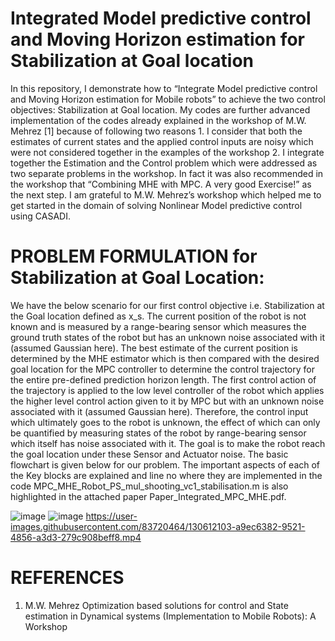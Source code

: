 # Integrated Model predictive control and Moving Horizon estimation for Stabilization at Goal location

In this repository, I demonstrate how to “Integrate Model predictive control and Moving Horizon estimation for Mobile robots” to achieve the two control objectives: Stabilization at Goal location.
My codes are further advanced implementation of the codes already explained in the workshop of M.W. Mehrez [1] because of following two reasons 1. I consider that both the estimates of current states and the applied control inputs are noisy which were not considered together in the examples of the workshop 2. I integrate together the Estimation and the Control problem which were addressed as two separate problems in the workshop. In fact it was also recommended in the workshop that “Combining MHE with MPC. A very good Exercise!” as the next step. I am grateful to M.W. Mehrez’s workshop which helped me to get started in the domain of solving Nonlinear Model predictive control using CASADI. 

# PROBLEM FORMULATION for Stabilization at Goal Location:
We have the below scenario for our first control objective i.e. Stabilization at the Goal location defined as x_s. The current position of the robot is not known and is measured by a range-bearing sensor which measures the ground truth states of the robot but has an unknown noise associated with it (assumed Gaussian here). The best estimate of the current position is determined by the MHE estimator which is then compared with the desired goal location for the MPC controller to determine the control trajectory for the entire pre-defined prediction horizon length. The first control action of the trajectory is applied to the low level controller of the robot which applies the higher level control action given to it by MPC but with an unknown noise associated with it (assumed Gaussian here). Therefore, the control input which ultimately goes to the robot is unknown, the effect of which can only be quantified by measuring states of the robot by range-bearing sensor which itself has noise associated with it. The goal is to make the robot reach the goal location under these Sensor and Actuator noise. The basic flowchart is given below for our problem. The important aspects of each of the Key blocks are explained and line no where they are implemented in the code MPC_MHE_Robot_PS_mul_shooting_vc1_stabilisation.m is also highlighted in the attached paper Paper_Integrated_MPC_MHE.pdf. 

![image](https://user-images.githubusercontent.com/83720464/130610808-939cd6e3-b6a6-4d00-8c72-c633b00f6665.png)
![image](https://user-images.githubusercontent.com/83720464/130616963-77e74a46-0d26-4143-8e4d-9d07b46abb64.png)
https://user-images.githubusercontent.com/83720464/130612103-a9ec6382-9521-4856-a3d3-279c908beff8.mp4

# REFERENCES
1.	M.W. Mehrez Optimization based solutions for control and State estimation in Dynamical systems (Implementation to Mobile Robots): A Workshop



